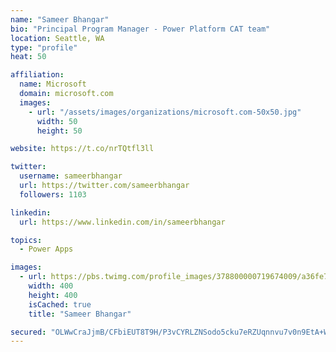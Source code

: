 ```yaml
---
name: "Sameer Bhangar"
bio: "Principal Program Manager - Power Platform CAT team"
location: Seattle, WA
type: "profile"
heat: 50

affiliation:
  name: Microsoft
  domain: microsoft.com
  images:
    - url: "/assets/images/organizations/microsoft.com-50x50.jpg"
      width: 50
      height: 50

website: https://t.co/nrTQtfl3ll

twitter:
  username: sameerbhangar
  url: https://twitter.com/sameerbhangar
  followers: 1103

linkedin:
  url: https://www.linkedin.com/in/sameerbhangar

topics:
  - Power Apps

images:
  - url: https://pbs.twimg.com/profile_images/378800000719674009/a36fe7ddfab1778b76e5793772e43798_400x400.jpeg
    width: 400
    height: 400
    isCached: true
    title: "Sameer Bhangar"

secured: "OLWwCraJjmB/CFbiEUT8T9H/P3vCYRLZNSodo5cku7eRZUqnnvu7v0n9EtA+W4pSvrjTimdlr9QWD/JUt83OqVViIobEmaDktjGhYgx56t3ovjIBCBASKLyZ6+H3A/Q8vWibzXPd7Fcf7ekeuugsndakt/qsAP87sZL8C5rrjHhW3LUaGEomRi80Ty21ogRRFm1GBgYTAcpnRvSJDJ9pnXYuwUvoOWvCLsfdgCJm/B8F+mzqmuezn4ObSCdSvTO6jS8aQrkJFDRZf44T2IeObmCEo59UI1oENdJKIw5NBwMK9YmYrNue3iYFar27pEu5plc0LXcoqP/7ejlnff63cLNDj51kNJsWaIJEhArsiJxDKdcd1HKl/0iD2Cce0Pqkjxtb7HkllX/nUW0HwLX7VgNGqITEbWvhEeko9fpccII=;6Foh9nJ3PJ0CQR8nNo3dAA=="
---
```



